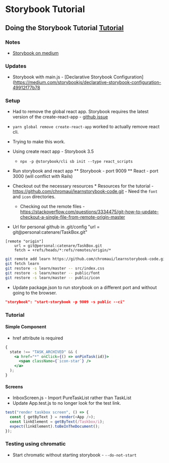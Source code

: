 # Storybook Tutorial

## Doing the Storybook Tutorial [Tutorial](https://www.learnstorybook.com/intro-to-storybook/react/en/get-started/)

### Notes

- [Storybook on medium](https://medium.com/storybookjs)

### Updates

- Storybook with main.js - [Declarative Storybook Configuration](https://medium.com/storybookjs/declarative-storybook-configuration-49912f77b78

### Setup

- Had to remove the global react app. Storybook requires the latest version of the create-react-app - [github issue](https://github.com/storybookjs/storybook/issues/9243)

* `yarn global remove create-react-app` worked to actually remove react cli.
* Trying to make this work.
* Using create react app - Storybook 3.5
  - `npx -p @storybook/cli sb init --type react_scripts`
* Run storybook and react app
  ** Storybook - port 9009
  ** React - port 3000 (will conflict with Rails)

* Checkout out the necessary resources \* Resources for the tutorial - https://github.com/chromaui/learnstorybook-code.git - Need the `font` and `icon` directories.
  - Checking out the remote files - https://stackoverflow.com/questions/3334475/git-how-to-update-checkout-a-single-file-from-remote-origin-master
* Url for personal github in .git/config "url = git@personal:catenare/TaskBox.git"

```
[remote "origin"]
	url = git@personal:catenare/TaskBox.git
	fetch = +refs/heads/*:refs/remotes/origin/*

```

```sh
git remote add learn https://github.com/chromaui/learnstorybook-code.git
git fetch learn
git restore -s learn/master -- src/index.css
git restore -s learn/master -- public/font
git restore -s learn/master -- public/icon
```

- Update package.json to run storybook on a different port and without going to the browser.

```json
"storybook": "start-storybook -p 9009 -s public --ci"
```

### Tutorial

#### Simple Component

- href attribute is required

```jsx
{
  state !== "TASK_ARCHIVED" && (
    <a href="*" onClick={() => onPinTask(id)}>
      <span className={`icon-star`} />
    </a>
  );
}
```

#### Screens

- InboxScreen.js - Import PureTaskList rather than TaskList
- Update App.test.js to no longer look for the test link.

```js
test("render taskbox screen", () => {
  const { getByText } = render(<App />);
  const linkElement = getByText(/Taskbox/i);
  expect(linkElement).toBeInTheDocument();
});
```

### Testing using chromatic
* Start chromatic without starting storybook - `--do-not-start`
